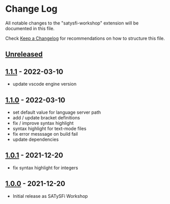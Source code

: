 # Change Log
All notable changes to the "satysfi-workshop" extension will be documented in this file.

Check [Keep a Changelog](http://keepachangelog.com/) for recommendations on how to structure this file.

## [Unreleased]

## [1.1.1] - 2022-03-10
- update vscode engine version

## [1.1.0] - 2022-03-10
- set default value for language server path
- add / update bracket definitions
- fix / improve syntax highlight
- syntax highlight for text-mode files
- fix error messsage on build fail
- update dependencies

## [1.0.1] - 2021-12-20
- fix syntax highlight for integers

## [1.0.0] - 2021-12-20
- Initial release as SATySFi Workshop

[Unreleased]: https://github.com/pickoba/satysfi-workshop/compare/v1.1.1...HEAD
[1.1.1]: https://github.com/pickoba/satysfi-workshop/compare/v1.1.0...v1.1.1
[1.1.0]: https://github.com/pickoba/satysfi-workshop/compare/v1.0.1...v1.1.0
[1.0.1]: https://github.com/pickoba/satysfi-workshop/compare/v1.0.0...v1.0.1
[1.0.0]: https://github.com/pickoba/satysfi-workshop/releases/tag/v1.0.0

